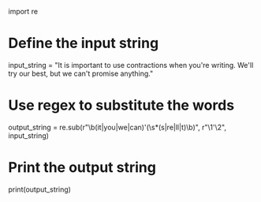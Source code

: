 import re

# Define the input string
input_string = "It is important to use contractions when you're writing. We'll try our best, but we can't promise anything."

# Use regex to substitute the words
output_string = re.sub(r"\b(it|you|we|can)'(\s*(s|re|ll|t)\b)", r"\1'\2", input_string)

# Print the output string
print(output_string)
